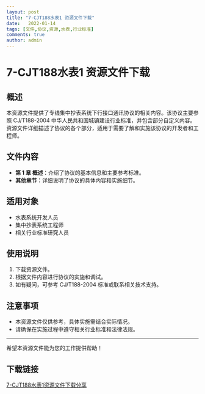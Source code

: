 ```yaml
---
layout: post
title: "7-CJT188水表1 资源文件下载"
date:   2022-01-14
tags: [文件,协议,资源,水表,行业标准]
comments: true
author: admin
---
```

# 7-CJT188水表1 资源文件下载

## 概述
本资源文件提供了专线集中抄表系统下行接口通讯协议的相关内容。该协议主要参照 CJ/T188-2004 中华人民共和国城镇建设行业标准，并包含部分自定义内容。资源文件详细描述了协议的各个部分，适用于需要了解和实施该协议的开发者和工程师。

## 文件内容
- **第 1 章 概述**：介绍了协议的基本信息和主要参考标准。
- **其他章节**：详细说明了协议的具体内容和实施细节。

## 适用对象
- 水表系统开发人员
- 集中抄表系统工程师
- 相关行业标准研究人员

## 使用说明
1. 下载资源文件。
2. 根据文件内容进行协议的实施和调试。
3. 如有疑问，可参考 CJ/T188-2004 标准或联系相关技术支持。

## 注意事项
- 本资源文件仅供参考，具体实施需结合实际情况。
- 请确保在实施过程中遵守相关行业标准和法律法规。

---

希望本资源文件能为您的工作提供帮助！

## 下载链接

[7-CJT188水表1资源文件下载分享](https://pan.quark.cn/s/633c7f4d0522)